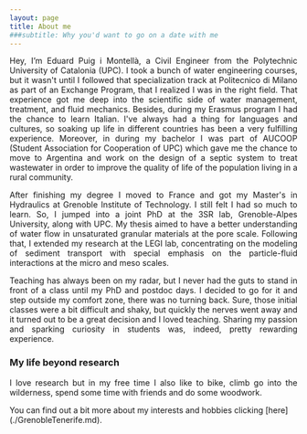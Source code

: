 ```yaml
---
layout: page
title: About me
###subtitle: Why you'd want to go on a date with me
---
```




<p align="justify">  Hey, I’m Eduard Puig i Montellà, a Civil Engineer from the Polytechnic University of Catalonia (UPC). I took a bunch of water engineering courses, but it wasn't until I followed that specialization track at Politecnico di Milano as part of an Exchange Program, that I realized I was in the right field. That experience  got me deep into the scientific side of water management, treatment, and fluid mechanics. Besides, during my Erasmus program I had the chance to learn Italian.  I've always had a thing for languages and cultures, so soaking up life in different countries has been a very fulfilling experience. Moreover, in during my bachelor  I was part of AUCOOP (Student Association for Cooperation of UPC) which gave me the chance to move to Argentina and work on the design of a septic system to treat wastewater in order to improve the quality of life of the population living in a rural community. </p>


<p align="justify">   After finishing my degree I moved to France and got my Master's in Hydraulics at Grenoble Institute of Technology. I still felt I had so much to learn. So, I jumped into a joint PhD at the 3SR lab, Grenoble-Alpes University, along with UPC. My thesis aimed to have a better understanding of water flow in unsaturated granular materials at the pore scale. Following that, I extended my research at the LEGI lab, concentrating on the modeling of sediment transport with special emphasis on the particle-fluid interactions at the micro and meso scales. </p>

<p align="justify">  Teaching has always been on my radar, but I never had the guts to stand in front of a class until my PhD and postdoc days. I decided to go for it and step outside my comfort zone, there was no turning back. Sure, those initial classes were a bit difficult and shaky, but quickly the nerves went away  and it turned out to be a great decision and I loved  teaching. Sharing my passion and sparking curiosity in students was, indeed, pretty rewarding experience.   </p>

### My life beyond research

<p align="justify">  I love research but in my free time I also like to bike, climb go into the wilderness, spend some time with friends and do some woodwork. </p> You can find out a bit more about my interests and hobbies clicking [here](./GrenobleTenerife.md).

